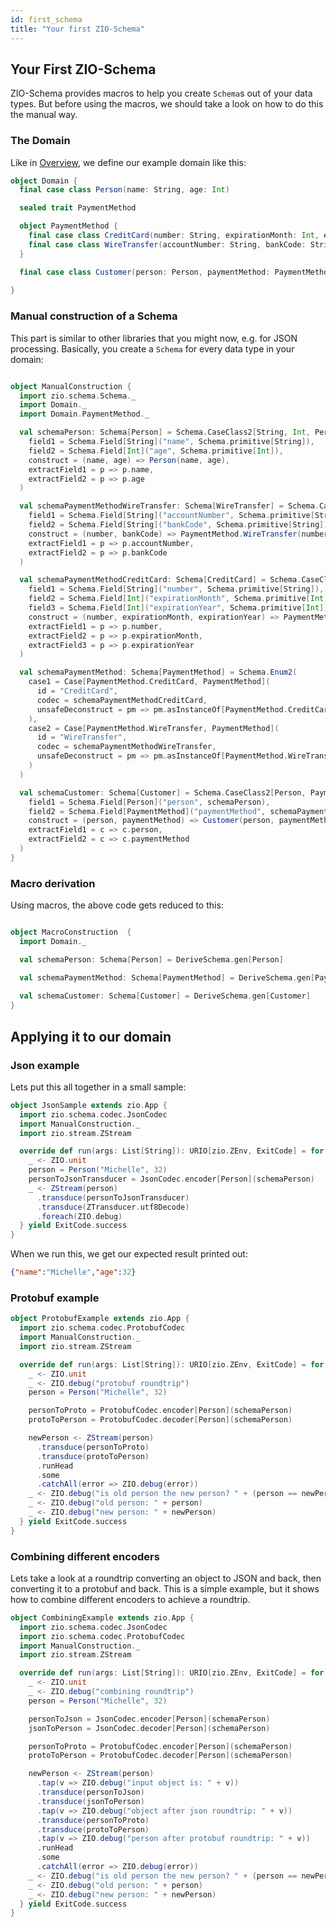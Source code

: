 ```yaml
---
id: first_schema
title: "Your first ZIO-Schema"
---
```

## Your First ZIO-Schema

ZIO-Schema provides macros to help you create `Schema`s out of your data types. But before using the macros,
we should take a look on how to do this the manual way.

### The Domain
Like in [Overview](overview), we define our example domain like this:

```scala
object Domain {
  final case class Person(name: String, age: Int)

  sealed trait PaymentMethod

  object PaymentMethod {
    final case class CreditCard(number: String, expirationMonth: Int, expirationYear: Int) extends PaymentMethod
    final case class WireTransfer(accountNumber: String, bankCode: String) extends PaymentMethod
  }

  final case class Customer(person: Person, paymentMethod: PaymentMethod)
  
}
```

### Manual construction of a Schema

This part is similar to other libraries that you might now, e.g. for JSON processing.
Basically, you create a `Schema` for every data type in your domain:

```scala

object ManualConstruction {
  import zio.schema.Schema._
  import Domain._
  import Domain.PaymentMethod._

  val schemaPerson: Schema[Person] = Schema.CaseClass2[String, Int, Person](
    field1 = Schema.Field[String]("name", Schema.primitive[String]),
    field2 = Schema.Field[Int]("age", Schema.primitive[Int]),
    construct = (name, age) => Person(name, age),
    extractField1 = p => p.name,
    extractField2 = p => p.age
  )

  val schemaPaymentMethodWireTransfer: Schema[WireTransfer] = Schema.CaseClass2[String, String, WireTransfer](
    field1 = Schema.Field[String]("accountNumber", Schema.primitive[String]),
    field2 = Schema.Field[String]("bankCode", Schema.primitive[String]),
    construct = (number, bankCode) => PaymentMethod.WireTransfer(number, bankCode),
    extractField1 = p => p.accountNumber,
    extractField2 = p => p.bankCode
  )

  val schemaPaymentMethodCreditCard: Schema[CreditCard] = Schema.CaseClass3[String, Int, Int, CreditCard](
    field1 = Schema.Field[String]("number", Schema.primitive[String]),
    field2 = Schema.Field[Int]("expirationMonth", Schema.primitive[Int]),
    field3 = Schema.Field[Int]("expirationYear", Schema.primitive[Int]),
    construct = (number, expirationMonth, expirationYear) => PaymentMethod.CreditCard(number, expirationMonth, expirationYear),
    extractField1 = p => p.number,
    extractField2 = p => p.expirationMonth,
    extractField3 = p => p.expirationYear
  )

  val schemaPaymentMethod: Schema[PaymentMethod] = Schema.Enum2(
    case1 = Case[PaymentMethod.CreditCard, PaymentMethod](
      id = "CreditCard",
      codec = schemaPaymentMethodCreditCard,
      unsafeDeconstruct = pm => pm.asInstanceOf[PaymentMethod.CreditCard]
    ),
    case2 = Case[PaymentMethod.WireTransfer, PaymentMethod](
      id = "WireTransfer",
      codec = schemaPaymentMethodWireTransfer,
      unsafeDeconstruct = pm => pm.asInstanceOf[PaymentMethod.WireTransfer]
    )
  )

  val schemaCustomer: Schema[Customer] = Schema.CaseClass2[Person, PaymentMethod, Customer](
    field1 = Schema.Field[Person]("person", schemaPerson),
    field2 = Schema.Field[PaymentMethod]("paymentMethod", schemaPaymentMethod),
    construct = (person, paymentMethod) => Customer(person, paymentMethod),
    extractField1 = c => c.person,
    extractField2 = c => c.paymentMethod
  )
}

```

### Macro derivation
Using macros, the above code gets reduced to this:

```scala

object MacroConstruction  {
  import Domain._

  val schemaPerson: Schema[Person] = DeriveSchema.gen[Person]

  val schemaPaymentMethod: Schema[PaymentMethod] = DeriveSchema.gen[PaymentMethod]
 
  val schemaCustomer: Schema[Customer] = DeriveSchema.gen[Customer]
}
```

## Applying it to our domain

### Json example
Lets put this all together in a small sample:
```scala
object JsonSample extends zio.App {
  import zio.schema.codec.JsonCodec
  import ManualConstruction._
  import zio.stream.ZStream

  override def run(args: List[String]): URIO[zio.ZEnv, ExitCode] = for {
    _ <- ZIO.unit
    person = Person("Michelle", 32)
    personToJsonTransducer = JsonCodec.encoder[Person](schemaPerson)
    _ <- ZStream(person)
      .transduce(personToJsonTransducer)
      .transduce(ZTransducer.utf8Decode)
      .foreach(ZIO.debug)
  } yield ExitCode.success
}
```

When we run this, we get our expected result printed out:
```json
{"name":"Michelle","age":32}
```

### Protobuf example

```scala
object ProtobufExample extends zio.App {
  import zio.schema.codec.ProtobufCodec
  import ManualConstruction._
  import zio.stream.ZStream

  override def run(args: List[String]): URIO[zio.ZEnv, ExitCode] = for {
    _ <- ZIO.unit
    _ <- ZIO.debug("protobuf roundtrip")
    person = Person("Michelle", 32)

    personToProto = ProtobufCodec.encoder[Person](schemaPerson)
    protoToPerson = ProtobufCodec.decoder[Person](schemaPerson)

    newPerson <- ZStream(person)
      .transduce(personToProto)
      .transduce(protoToPerson)
      .runHead
      .some
      .catchAll(error => ZIO.debug(error))
    _ <- ZIO.debug("is old person the new person? " + (person == newPerson).toString)
    _ <- ZIO.debug("old person: " + person)
    _ <- ZIO.debug("new person: " + newPerson)
  } yield ExitCode.success
}
```


### Combining different encoders
Lets take a look at a roundtrip converting an object to JSON and back, then converting it to a protobuf and back.
This is a simple example, but it shows how to combine different encoders to achieve a roundtrip.

```scala
object CombiningExample extends zio.App {
  import zio.schema.codec.JsonCodec
  import zio.schema.codec.ProtobufCodec
  import ManualConstruction._
  import zio.stream.ZStream

  override def run(args: List[String]): URIO[zio.ZEnv, ExitCode] = for {
    _ <- ZIO.unit
    _ <- ZIO.debug("combining roundtrip")
    person = Person("Michelle", 32)

    personToJson = JsonCodec.encoder[Person](schemaPerson)
    jsonToPerson = JsonCodec.decoder[Person](schemaPerson)

    personToProto = ProtobufCodec.encoder[Person](schemaPerson)
    protoToPerson = ProtobufCodec.decoder[Person](schemaPerson)

    newPerson <- ZStream(person)
      .tap(v => ZIO.debug("input object is: " + v))
      .transduce(personToJson)
      .transduce(jsonToPerson)
      .tap(v => ZIO.debug("object after json roundtrip: " + v))
      .transduce(personToProto)
      .transduce(protoToPerson)
      .tap(v => ZIO.debug("person after protobuf roundtrip: " + v))
      .runHead
      .some
      .catchAll(error => ZIO.debug(error))
    _ <- ZIO.debug("is old person the new person? " + (person == newPerson).toString)
    _ <- ZIO.debug("old person: " + person)
    _ <- ZIO.debug("new person: " + newPerson)
  } yield ExitCode.success
}
```

